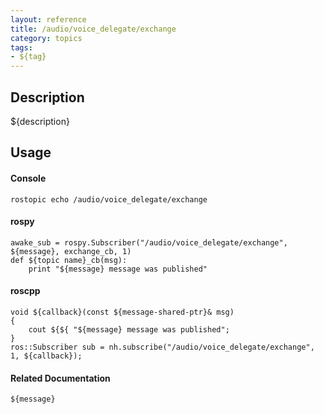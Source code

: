 ```yaml
---
layout: reference
title: /audio/voice_delegate/exchange
category: topics
tags: 
- ${tag}
---
```


## Description
${description}

## Usage
#### Console
```
rostopic echo /audio/voice_delegate/exchange
```

#### rospy
```
awake_sub = rospy.Subscriber("/audio/voice_delegate/exchange", ${message}, exchange_cb, 1)
def ${topic name}_cb(msg):
    print "${message} message was published"
```

#### roscpp
```
void ${callback}(const ${message-shared-ptr}& msg)
{
    cout ${${ "${message} message was published";
}
ros::Subscriber sub = nh.subscribe("/audio/voice_delegate/exchange", 1, ${callback});
```

#### Related Documentation
``${message}``